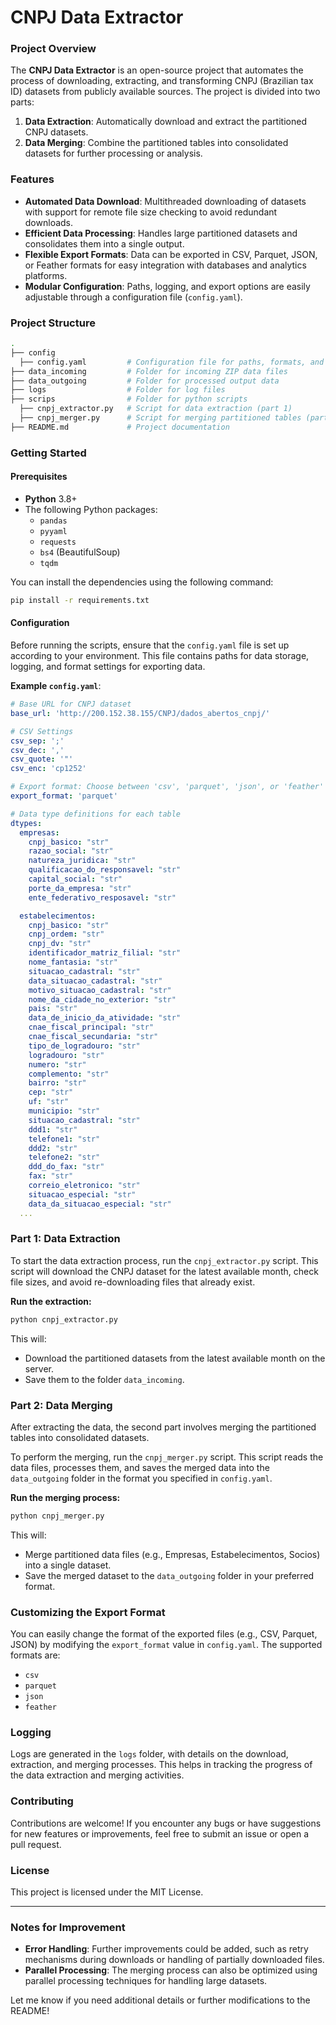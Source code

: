 # CNPJ Data Extractor

### Project Overview

The **CNPJ Data Extractor** is an open-source project that automates the process of downloading, extracting, and transforming CNPJ (Brazilian tax ID) datasets from publicly available sources. The project is divided into two parts:
1. **Data Extraction**: Automatically download and extract the partitioned CNPJ datasets.
2. **Data Merging**: Combine the partitioned tables into consolidated datasets for further processing or analysis.

### Features

- **Automated Data Download**: Multithreaded downloading of datasets with support for remote file size checking to avoid redundant downloads.
- **Efficient Data Processing**: Handles large partitioned datasets and consolidates them into a single output.
- **Flexible Export Formats**: Data can be exported in CSV, Parquet, JSON, or Feather formats for easy integration with databases and analytics platforms.
- **Modular Configuration**: Paths, logging, and export options are easily adjustable through a configuration file (`config.yaml`).

### Project Structure

```bash
.
├── config
  ├── config.yaml         # Configuration file for paths, formats, and data types
├── data_incoming         # Folder for incoming ZIP data files
├── data_outgoing         # Folder for processed output data
├── logs                  # Folder for log files
├── scrips                # Folder for python scripts
  ├── cnpj_extractor.py   # Script for data extraction (part 1)
  ├── cnpj_merger.py      # Script for merging partitioned tables (part 2)
├── README.md             # Project documentation
```

### Getting Started

#### Prerequisites

- **Python** 3.8+
- The following Python packages:
  - `pandas`
  - `pyyaml`
  - `requests`
  - `bs4` (BeautifulSoup)
  - `tqdm`

You can install the dependencies using the following command:

```bash
pip install -r requirements.txt
```

#### Configuration

Before running the scripts, ensure that the `config.yaml` file is set up according to your environment. This file contains paths for data storage, logging, and format settings for exporting data.

**Example `config.yaml`**:

```yaml
# Base URL for CNPJ dataset
base_url: 'http://200.152.38.155/CNPJ/dados_abertos_cnpj/'

# CSV Settings
csv_sep: ';'
csv_dec: ','
csv_quote: '"'
csv_enc: 'cp1252'

# Export format: Choose between 'csv', 'parquet', 'json', or 'feather'
export_format: 'parquet'

# Data type definitions for each table
dtypes:
  empresas:
    cnpj_basico: "str"
    razao_social: "str"
    natureza_juridica: "str"
    qualificacao_do_responsavel: "str"
    capital_social: "str"
    porte_da_empresa: "str"
    ente_federativo_resposavel: "str"

  estabelecimentos:
    cnpj_basico: "str"
    cnpj_ordem: "str"
    cnpj_dv: "str"
    identificador_matriz_filial: "str"
    nome_fantasia: "str"
    situacao_cadastral: "str"
    data_situacao_cadastral: "str"
    motivo_situacao_cadastral: "str"
    nome_da_cidade_no_exterior: "str"
    pais: "str"
    data_de_inicio_da_atividade: "str"
    cnae_fiscal_principal: "str"
    cnae_fiscal_secundaria: "str"
    tipo_de_logradouro: "str"
    logradouro: "str"
    numero: "str"
    complemento: "str"
    bairro: "str"
    cep: "str"
    uf: "str"
    municipio: "str"
    situacao_cadastral: "str"
    ddd1: "str"
    telefone1: "str"
    ddd2: "str"
    telefone2: "str"
    ddd_do_fax: "str"
    fax: "str"
    correio_eletronico: "str"
    situacao_especial: "str"
    data_da_situacao_especial: "str"
  ...
```

### Part 1: Data Extraction

To start the data extraction process, run the `cnpj_extractor.py` script. This script will download the CNPJ dataset for the latest available month, check file sizes, and avoid re-downloading files that already exist.

**Run the extraction:**

```bash
python cnpj_extractor.py
```

This will:
- Download the partitioned datasets from the latest available month on the server.
- Save them to the folder `data_incoming`.

### Part 2: Data Merging

After extracting the data, the second part involves merging the partitioned tables into consolidated datasets.

To perform the merging, run the `cnpj_merger.py` script. This script reads the data files, processes them, and saves the merged data into the `data_outgoing` folder in the format you specified in `config.yaml`.

**Run the merging process:**

```bash
python cnpj_merger.py
```

This will:
- Merge partitioned data files (e.g., Empresas, Estabelecimentos, Socios) into a single dataset.
- Save the merged dataset to the `data_outgoing` folder in your preferred format.

### Customizing the Export Format

You can easily change the format of the exported files (e.g., CSV, Parquet, JSON) by modifying the `export_format` value in `config.yaml`. The supported formats are:
- `csv`
- `parquet`
- `json`
- `feather`

### Logging

Logs are generated in the `logs` folder, with details on the download, extraction, and merging processes. This helps in tracking the progress of the data extraction and merging activities.

### Contributing

Contributions are welcome! If you encounter any bugs or have suggestions for new features or improvements, feel free to submit an issue or open a pull request.

### License

This project is licensed under the MIT License.

---

### Notes for Improvement

- **Error Handling**: Further improvements could be added, such as retry mechanisms during downloads or handling of partially downloaded files.
- **Parallel Processing**: The merging process can also be optimized using parallel processing techniques for handling large datasets.

Let me know if you need additional details or further modifications to the README!

